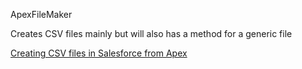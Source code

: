 ApexFileMaker

Creates CSV files mainly but will also has a method for a generic file

<a href="https://salesforcecentral.com/creating-csv-files-in-salesforce-from-apex/">Creating CSV files in Salesforce from Apex</a>
